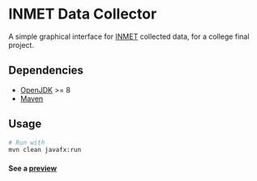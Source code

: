 # INMET Data Collector
A simple graphical interface for [INMET](https://portal.inmet.gov.br/) collected data, for a college final project.

## Dependencies
  - [OpenJDK](https://openjdk.java.net/) >= 8
  - [Maven](https://maven.apache.org/)

## Usage
```sh
# Run with
mvn clean javafx:run
```

#### See a [preview](https://youtu.be/DV2EIF6Ueuk)

